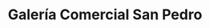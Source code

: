 ---
title: "Galería Comercial San Pedro"
url: /la-victoria/galeria-comercial-san-pedro/
shop: centro comercial
---